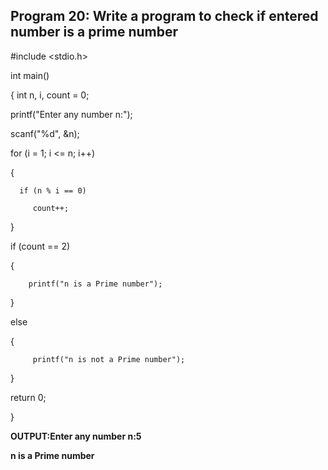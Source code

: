 ## Program 20: Write a program to check if entered number is a prime number

#include <stdio.h> 

int main() 

{
  int n, i, count = 0;
  
  printf("Enter any number n:");
  
  scanf("%d", &n);

  for (i = 1; i <= n; i++) 
  
  {
  
      if (n % i == 0) 
      
         count++;
         
  }


  if (count == 2) 
  
  {
  
        printf("n is a Prime number");
        
  }
  
  else 
  
  {
  
         printf("n is not a Prime number");
         
  }
  
  return 0;    
  
}

**OUTPUT:Enter any number n:5**

**n is a Prime number**
   
